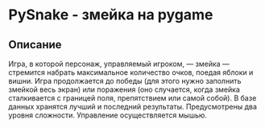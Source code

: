 # PySnake - змейка на pygame
## Описание
Игра, в которой персонаж, управляемый игроком, — змейка — стремится набрать максимальное количество очков,
поедая яблоки и вишни. Игра продолжается до победы (для этого нужно заполнить змейкой весь экран) или поражения 
(оно случается, когда змейка сталкивается с границей поля, препятствием или самой собой). В базе данных хранятся лучший
и последний результаты. Предусмотрены два уровня сложности. Управление осуществляется мышью.